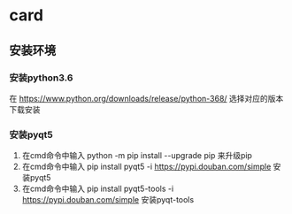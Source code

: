 # card

## 安装环境

### 安装python3.6

在 https://www.python.org/downloads/release/python-368/ 选择对应的版本下载安装

### 安装pyqt5

1) 在cmd命令中输入 python -m pip install --upgrade pip 来升级pip
2) 在cmd命令中输入 pip install pyqt5 -i https://pypi.douban.com/simple 安装pyqt5
3) 在cmd命令中输入 pip install pyqt5-tools -i https://pypi.douban.com/simple 安装pyqt-tools

